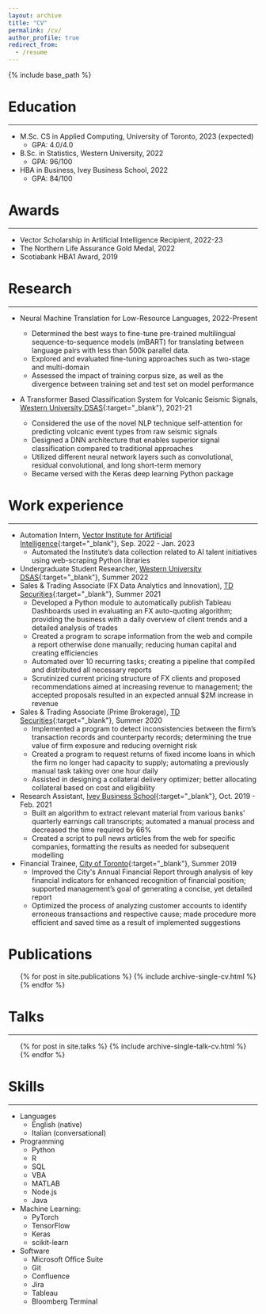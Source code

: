 ```yaml
---
layout: archive
title: "CV"
permalink: /cv/
author_profile: true
redirect_from:
  - /resume
---
```


{% include base_path %}

<!-- [Download PDF version here](http://anthonyprinaldi.github.io/files/Anthony_Rinaldi_CV.pdf){:target="\_blank" .btn} -->

# Education

---

- M.Sc. CS in Applied Computing, University of Toronto, 2023 (expected)
  - GPA: 4.0/4.0
- B.Sc. in Statistics, Western University, 2022
  - GPA: 96/100
- HBA in Business, Ivey Business School, 2022
  - GPA: 84/100

# Awards

---

- Vector Scholarship in Artificial Intelligence Recipient, 2022-23
- The Northern Life Assurance Gold Medal, 2022
- Scotiabank HBA1 Award, 2019

# Research

---

- Neural Machine Translation for Low-Resource Languages, 2022-Present
  - Determined the best ways to fine-tune pre-trained multilingual sequence-to-sequence models (mBART) for translating between language pairs with less than 500k parallel data.
  - Explored and evaluated fine-tuning approaches such as two-stage and multi-domain
  - Assessed the impact of training corpus size, as well as the divergence between training set and test set on model performance

- A Transformer Based Classification System for Volcanic Seismic Signals, [Western University DSAS](https://www.uwo.ca/stats/){:target="\_blank"}, 2021-21
  - Considered the use of the novel NLP technique self-attention for predicting volcanic event types from raw seismic signals
  - Designed a DNN architecture that enables superior signal classification compared to traditional approaches
  - Utilized different neural network layers such as convolutional, residual convolutional, and long short-term memory
  - Became versed with the Keras deep learning Python package

# Work experience

---
- Automation Intern, [Vector Institute for Artificial Intelligence](https://vectorinstitute.ai/){:target="\_blank"}, Sep. 2022 - Jan. 2023
  - Automated the Institute’s data collection related to AI talent initiatives using web-scraping Python libraries
- Undergraduate Student Researcher, [Western University DSAS](https://www.uwo.ca/stats/){:target="\_blank"}, Summer 2022
- Sales & Trading Associate (FX Data Analytics and Innovation), [TD Securities](https://www.tdsecurities.com/ca/en/home-page){:target="\_blank"}, Summer 2021
  - Developed a Python module to automatically publish Tableau Dashboards used in evaluating an FX auto-quoting algorithm; providing the business with a daily overview of client trends and a detailed analysis of trades
  - Created a program to scrape information from the web and compile a report otherwise done manually; reducing human capital and creating efficiencies
  - Automated over 10 recurring tasks; creating a pipeline that compiled and distributed all necessary reports
  - Scrutinized current pricing structure of FX clients and proposed recommendations aimed at increasing revenue to management; the accepted proposals resulted in an expected annual $2M increase in revenue
- Sales & Trading Associate (Prime Brokerage), [TD Securities](https://www.tdsecurities.com/ca/en/home-page){:target="\_blank"}, Summer 2020
  - Implemented a program to detect inconsistencies between the firm’s transaction records and counterparty records; determining the true value of firm exposure and reducing overnight risk
  - Created a program to request returns of fixed income loans in which the firm no longer had capacity to supply; automating a previously manual task taking over one hour daily
  - Assisted in designing a collateral delivery optimizer; better allocating collateral based on cost and eligibility
- Research Assistant, [Ivey Business School](https://www.ivey.uwo.ca/){:target="\_blank"}, Oct. 2019 - Feb. 2021
  - Built an algorithm to extract relevant material from various banks’ quarterly earnings call transcripts; automated a manual process and decreased the time required by 66%
  - Created a script to pull news articles from the web for specific companies, formatting the results as needed for subsequent modelling
- Financial Trainee, [City of Toronto](https://www.toronto.ca/){:target="\_blank"}, Summer 2019
  - Improved the City's Annual Financial Report through analysis of key financial indicators for enhanced recognition of financial position; supported management’s goal of generating a concise, yet detailed report
  - Optimized the process of analyzing customer accounts to identify erroneous transactions and respective cause; made procedure more efficient and saved time as a result of implemented suggestions

# Publications

  <ul>{% for post in site.publications %}
    {% include archive-single-cv.html %}
  {% endfor %}</ul>

# Talks

---

  <ul>{% for post in site.talks %}
    {% include archive-single-talk-cv.html %}
  {% endfor %}</ul>
  
<!-- Teaching
======
---
  <ul>{% for post in site.teaching %}
    {% include archive-single-cv.html %}
  {% endfor %}</ul>
  
Service and leadership
======
---
* Currently signed in to 43 different slack teams -->

# Skills

---

- Languages
  - English (native)
  - Italian (conversational)
- Programming
  - Python
  - R
  - SQL
  - VBA
  - MATLAB
  - Node.js
  - Java
- Machine Learning:
  - PyTorch
  - TensorFlow
  - Keras
  - scikit-learn
- Software
  - Microsoft Office Suite
  - Git
  - Confluence
  - Jira
  - Tableau
  - Bloomberg Terminal
